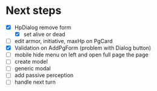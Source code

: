 # Next steps

- [X] HpDialog remove form
    - [X] set alive or dead
- [ ] edit armor, initiative, maxHp on PgCard
- [X] Validation on AddPgForm (problem with Dialog button)
- [ ] mobile hide menu on left and open full page the page
- [ ] create model
- [ ] generic modal
- [ ] add passive perception
- [ ] handle next turn